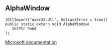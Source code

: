## AlphaWindow

```
[DllImport("user32.dll", SetLastError = true)]
public static extern void AlphaWindow(
   IntPtr hwnd
);
```

[Microsoft documentation](TODO)
